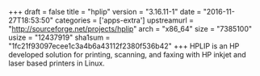 +++
draft = false
title = "hplip"
version = "3.16.11-1"
date = "2016-11-27T18:53:50"
categories = ['apps-extra']
upstreamurl = "http://sourceforge.net/projects/hplip"
arch = "x86_64"
size = "7385100"
usize = "12437919"
sha1sum = "1fc21f93097ecee1c3a4b6a43112f2380f536b42"
+++
HPLIP is an HP developed solution for printing, scanning, and faxing with HP inkjet and laser based printers in Linux.